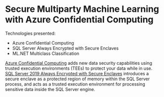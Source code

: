 # Secure Multiparty Machine Learning with Azure Confidential Computing

Technologies presented:
- Azure Confidential Computing
- SQL Server Always Encrypted with Secure Enclaves
- ML.NET Multiclass Classification

[Azure Confidential Computing](https://azure.microsoft.com/en-us/solutions/confidential-compute/) adds new data security capabilities using trusted execution environments (TEEs) to protect your data while in use.
[SQL Server 2019 Always Encrypted with Secure Enclaves](https://aka.ms/AlwaysEncryptedwithSecureEnclaves) introduces a secure enclave as a protected region of memory within the SQL Server process, and acts as a trusted execution environment for processing sensitive data inside the SQL Server engine.

